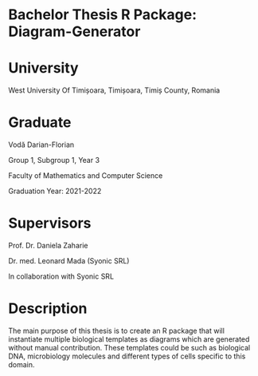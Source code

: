 # Bachelor Thesis R Package: Diagram-Generator
# University
West University Of Timișoara, Timișoara, Timiș County, Romania

# Graduate
Vodă Darian-Florian

Group 1, Subgroup 1, Year 3

Faculty of Mathematics and Computer Science

Graduation Year: 2021-2022

# Supervisors
Prof. Dr. Daniela Zaharie 

Dr. med. Leonard Mada (Syonic SRL)

In collaboration with Syonic SRL


# Description
The main purpose of this thesis is to create an R package that will instantiate multiple biological templates as diagrams which are generated without manual contribution. These templates could be such as biological DNA, microbiology molecules and different types of cells specific to this domain.
